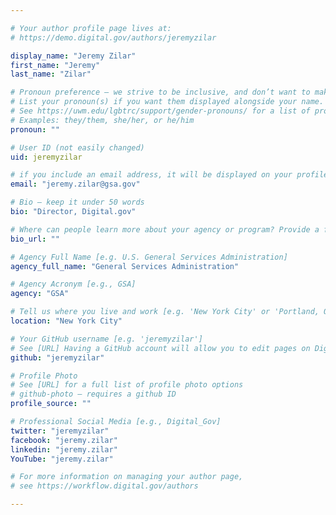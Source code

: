 ```yaml
---

# Your author profile page lives at:
# https://demo.digital.gov/authors/jeremyzilar

display_name: "Jeremy Zilar"
first_name: "Jeremy"
last_name: "Zilar"

# Pronoun preference — we strive to be inclusive, and don’t want to make assumptions on a person’s first name (be it a gender-neutral name, or is one more common in languages other than English). Learn more http://www.MyPronouns.org
# List your pronoun(s) if you want them displayed alongside your name. Leave it blank and we'll use just your name.
# See https://uwm.edu/lgbtrc/support/gender-pronouns/ for a list of pronouns
# Examples: they/them, she/her, or he/him
pronoun: ""

# User ID (not easily changed)
uid: jeremyzilar

# if you include an email address, it will be displayed on your profile page
email: "jeremy.zilar@gsa.gov"

# Bio — keep it under 50 words
bio: "Director, Digital.gov"

# Where can people learn more about your agency or program? Provide a full URL [e.g. 'https://www.example.gov/']
bio_url: ""

# Agency Full Name [e.g. U.S. General Services Administration]
agency_full_name: "General Services Administration"

# Agency Acronym [e.g., GSA]
agency: "GSA"

# Tell us where you live and work [e.g. 'New York City' or 'Portland, OR']
location: "New York City"

# Your GitHub username [e.g. 'jeremyzilar']
# See [URL] Having a GitHub account will allow you to edit pages on DigitalGov. The image used in your GitHub account can also be used to populate your digital.gov profile photo.
github: "jeremyzilar"

# Profile Photo
# See [URL] for a full list of profile photo options
# github-photo — requires a github ID
profile_source: ""

# Professional Social Media [e.g., Digital_Gov]
twitter: "jeremyzilar"
facebook: "jeremy.zilar"
linkedin: "jeremy.zilar"
YouTube: "jeremy.zilar"

# For more information on managing your author page,
# see https://workflow.digital.gov/authors

---
```

